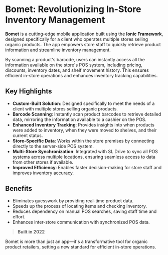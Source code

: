 # Bomet: Revolutionizing In-Store Inventory Management  

**Bomet** is a cutting-edge mobile application built using the **Ionic Framework**, designed specifically for a client who operates multiple stores selling organic products. The app empowers store staff to quickly retrieve product information and streamline inventory management.  

By scanning a product's barcode, users can instantly access all the information available on the store's POS system, including pricing, discounts, inventory dates, and shelf movement history. This ensures efficient in-store operations and enhances inventory tracking capabilities.

## Key Highlights  

- **Custom-Built Solution**: Designed specifically to meet the needs of a client with multiple stores selling organic products.  
- **Barcode Scanning**: Instantly scan product barcodes to retrieve detailed data, mirroring the information available to a cashier on the POS.  
- **Enhanced Inventory Tracking**: Provides insights into when products were added to inventory, when they were moved to shelves, and their current status.  
- **Store-Specific Data**: Works within the store premises by connecting directly to the server-side POS system.  
- **Multi-Store Synchronization**: Integrated with SL Drive to sync all POS systems across multiple locations, ensuring seamless access to data from other stores if available.  
- **Improved Efficiency**: Enables faster decision-making for store staff and improves inventory accuracy.  

## Benefits  
- Eliminates guesswork by providing real-time product data.  
- Speeds up the process of locating items and checking inventory.  
- Reduces dependency on manual POS searches, saving staff time and effort.  
- Enhances inter-store communication with synchronized POS data.  

> **Built in 2022**  

Bomet is more than just an app—it's a transformative tool for organic product retailers, setting a new standard for efficient in-store operations.

